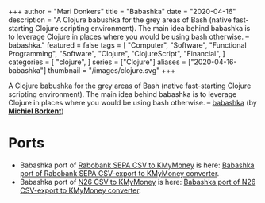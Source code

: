 +++
author = "Mari Donkers"
title = "Babashka"
date = "2020-04-16"
description = "A Clojure babushka for the grey areas of Bash (native fast-starting Clojure scripting environment). The main idea behind babashka is to leverage Clojure in places where you would be using bash otherwise. – babashka."
featured = false
tags = [
    "Computer",
    "Software",
    "Functional Programming",
    "Software",
    "Clojure",
    "ClojureScript",
    "Financial",
]
categories = [
    "clojure",
]
series = ["Clojure"]
aliases = ["2020-04-16-babashka"]
thumbnail = "/images/clojure.svg"
+++

A Clojure babushka for the grey areas of Bash (native fast-starting Clojure scripting environment). The main idea behind babashka is to leverage Clojure in places where you would be using bash otherwise. – [babashka](https://github.com/borkdude/babashka) (by **[Michiel Borkent](https://github.com/borkdude)**)
<!--more-->

# Ports

- Babashka port of [Rabobank SEPA CSV to KMyMoney](./2016-11-13-rabobank-sepa-csv-to-kmymoney.html) is here: [Babashka port of Rabobank SEPA CSV-export to KMyMoney converter](https://github.com/maridonkers/bb.rabobank.sepa).
- Babashka port of [N26 CSV to KMyMoney](./2018-11-01-n26csv.html) is here: [Babashka port of N26 CSV-export to KMyMoney converter](https://github.com/maridonkers/bb.n26.csv).
